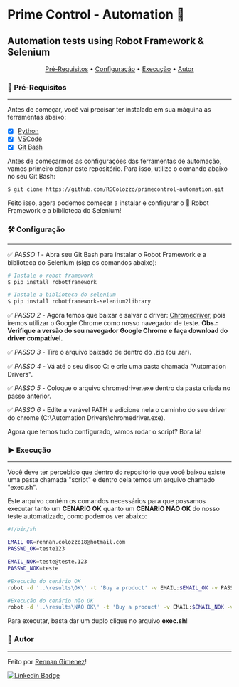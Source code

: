 # Prime Control - Automation 🤖
## Automation tests using Robot Framework & Selenium

<p align="center">
 <a href="#Pré-Requisitos">Pré-Requisitos</a> • 
 <a href="#Configuração">Configuração</a> • 
 <a href="#Execução">Execução</a> • 
 <a href="#Autor">Autor</a>
</p>

### 📑 Pré-Requisitos
---

Antes de começar, você vai precisar ter instalado em sua máquina as ferramentas abaixo:

- [x] [Python](https://www.python.org)
- [x] [VSCode](https://code.visualstudio.com/)
- [x] [Git Bash](https://git-scm.com/downloads)

Antes de começarmos as configurações das ferramentas de automação, vamos primeiro clonar este repositório. Para isso, utilize o comando abaixo no seu Git Bash:

```bash
$ git clone https://github.com/RGColozzo/primecontrol-automation.git
```

Feito isso, agora podemos começar a instalar e configurar o 🤖 Robot Framework e a biblioteca do Selenium!

### 🛠 Configuração
---

✅ *PASSO 1* - Abra seu Git Bash para instalar o Robot Framework e a biblioteca do Selenium (siga os comandos abaixo):

```bash
# Instale o robot framework
$ pip install robotframework

# Instale a biblioteca do selenium
$ pip install robotframework-selenium2library
```

✅ *PASSO 2* - Agora temos que baixar e salvar o driver: [Chromedriver](https://chromedriver.chromium.org/downloads), pois iremos utilizar o Google Chrome como nosso navegador de teste.
**Obs.: Verifique a versão do seu navegador Google Chrome e faça download do driver compatível.**

✅ *PASSO 3* - Tire o arquivo baixado de dentro do .zip (ou .rar).

✅ *PASSO 4* - Vá até o seu disco C: e crie uma pasta chamada "Automation Drivers".

✅ *PASSO 5* - Coloque o arquivo chromedriver.exe dentro da pasta criada no passo anterior.

✅ *PASSO 6* - Edite a varável PATH e adicione nela o caminho do seu driver do chrome (C:\Automation Drivers\chromedriver.exe).

Agora que temos tudo configurado, vamos rodar o script? Bora lá!

### ▶️ Execução
---

Você deve ter percebido que dentro do repositório que você baixou existe uma pasta chamada "script" e dentro dela temos um arquivo chamado "exec.sh".

Este arquivo contém os comandos necessários para que possamos executar tanto um **CENÁRIO OK** quanto um **CENÁRIO NÃO OK** do nosso teste automatizado, como podemos ver abaixo:

```bash
#!/bin/sh

EMAIL_OK=rennan.colozzo18@hotmail.com
PASSWD_OK=teste123

EMAIL_NOK=teste@teste.123
PASSWD_NOK=teste

#Execução do cenário OK
robot -d '..\results\OK\' -t 'Buy a product' -v EMAIL:$EMAIL_OK -v PASSWD:$PASSWD_OK '..\tests\buy_product.robot'

#Execução do cenário não OK
robot -d '..\results\NÃO OK\' -t 'Buy a product' -v EMAIL:$EMAIL_NOK -v PASSWD:$PASSWD_NOK '..\tests\buy_product.robot'
```

Para executar, basta dar um duplo clique no arquivo **exec.sh**!

### 👤 Autor
---

Feito por [Rennan Gimenez](https://www.facebook.com/RennanGimenez)!

[![Linkedin Badge](https://img.shields.io/badge/-Rennan-blue?style=flat-square&logo=Linkedin&logoColor=white&link=https://www.linkedin.com/in/rennan-gimenez/)](https://www.linkedin.com/in/rennan-gimenez/)